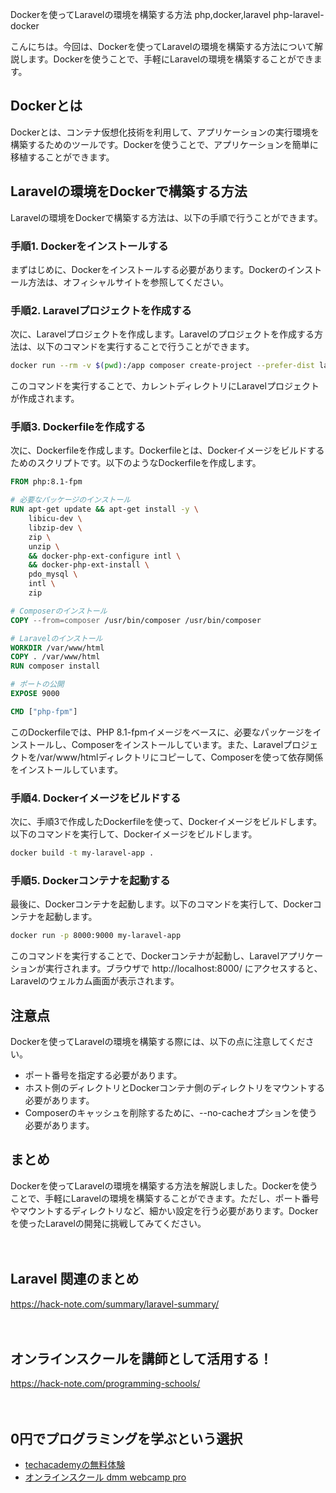 Dockerを使ってLaravelの環境を構築する方法
php,docker,laravel
php-laravel-docker

こんにちは。今回は、Dockerを使ってLaravelの環境を構築する方法について解説します。Dockerを使うことで、手軽にLaravelの環境を構築することができます。

## Dockerとは
Dockerとは、コンテナ仮想化技術を利用して、アプリケーションの実行環境を構築するためのツールです。Dockerを使うことで、アプリケーションを簡単に移植することができます。

## Laravelの環境をDockerで構築する方法
Laravelの環境をDockerで構築する方法は、以下の手順で行うことができます。

### 手順1. Dockerをインストールする
まずはじめに、Dockerをインストールする必要があります。Dockerのインストール方法は、オフィシャルサイトを参照してください。

### 手順2. Laravelプロジェクトを作成する
次に、Laravelプロジェクトを作成します。Laravelのプロジェクトを作成する方法は、以下のコマンドを実行することで行うことができます。

```bash
docker run --rm -v $(pwd):/app composer create-project --prefer-dist laravel/laravel .
```

このコマンドを実行することで、カレントディレクトリにLaravelプロジェクトが作成されます。

### 手順3. Dockerfileを作成する
次に、Dockerfileを作成します。Dockerfileとは、Dockerイメージをビルドするためのスクリプトです。以下のようなDockerfileを作成します。

```dockerfile
FROM php:8.1-fpm

# 必要なパッケージのインストール
RUN apt-get update && apt-get install -y \
    libicu-dev \
    libzip-dev \
    zip \
    unzip \
    && docker-php-ext-configure intl \
    && docker-php-ext-install \
    pdo_mysql \
    intl \
    zip

# Composerのインストール
COPY --from=composer /usr/bin/composer /usr/bin/composer

# Laravelのインストール
WORKDIR /var/www/html
COPY . /var/www/html
RUN composer install

# ポートの公開
EXPOSE 9000

CMD ["php-fpm"]
```

このDockerfileでは、PHP 8.1-fpmイメージをベースに、必要なパッケージをインストールし、Composerをインストールしています。また、Laravelプロジェクトを/var/www/htmlディレクトリにコピーして、Composerを使って依存関係をインストールしています。

### 手順4. Dockerイメージをビルドする
次に、手順3で作成したDockerfileを使って、Dockerイメージをビルドします。以下のコマンドを実行して、Dockerイメージをビルドします。

```bash
docker build -t my-laravel-app .
```

### 手順5. Dockerコンテナを起動する
最後に、Dockerコンテナを起動します。以下のコマンドを実行して、Dockerコンテナを起動します。

```bash
docker run -p 8000:9000 my-laravel-app
```

このコマンドを実行することで、Dockerコンテナが起動し、Laravelアプリケーションが実行されます。ブラウザで http://localhost:8000/ にアクセスすると、Laravelのウェルカム画面が表示されます。

## 注意点
Dockerを使ってLaravelの環境を構築する際には、以下の点に注意してください。

- ポート番号を指定する必要があります。
- ホスト側のディレクトリとDockerコンテナ側のディレクトリをマウントする必要があります。
- Composerのキャッシュを削除するために、--no-cacheオプションを使う必要があります。

## まとめ
Dockerを使ってLaravelの環境を構築する方法を解説しました。Dockerを使うことで、手軽にLaravelの環境を構築することができます。ただし、ポート番号やマウントするディレクトリなど、細かい設定を行う必要があります。Dockerを使ったLaravelの開発に挑戦してみてください。

　

## Laravel 関連のまとめ
https://hack-note.com/summary/laravel-summary/

　

## オンラインスクールを講師として活用する！
https://hack-note.com/programming-schools/

　

## 0円でプログラミングを学ぶという選択
- [techacademyの無料体験](//af.moshimo.com/af/c/click?a_id=2612475&amp;p_id=1555&amp;pc_id=2816&amp;pl_id=22706&amp;url=https%3a%2f%2ftechacademy.jp%2fhtmlcss-trial%3futm_source%3dmoshimo%26utm_medium%3daffiliate%26utm_campaign%3dtextad)
- [オンラインスクール dmm webcamp pro](//af.moshimo.com/af/c/click?a_id=2612482&amp;p_id=1363&amp;pc_id=2297&amp;pl_id=39999&amp;guid=on)

